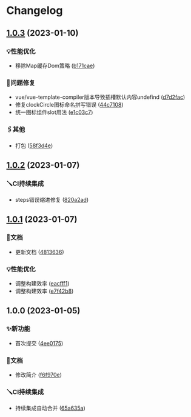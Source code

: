 # Changelog

## [1.0.3](https://github.com/LIjiAngChen8/datepicker-pro-vue/compare/v1.0.2...v1.0.3) (2023-01-10)


### 💡性能优化

* 移除Map缓存Dom策略 ([b171cae](https://github.com/LIjiAngChen8/datepicker-pro-vue/commit/b171cae556f6e627b0894d748682a039304dc50a))


### 🐛问题修复

* vue/vue-template-compiler版本导致插槽默认内容undefind ([d7d2fac](https://github.com/LIjiAngChen8/datepicker-pro-vue/commit/d7d2fac4722f56c909e8a83367b99300a94702b1))
* 修复clockCircle图标命名拼写错误 ([44c7108](https://github.com/LIjiAngChen8/datepicker-pro-vue/commit/44c710872b3c132f9c1ae9c6160e789dd9f5245f))
* 统一图标组件slot用法 ([e1c03c7](https://github.com/LIjiAngChen8/datepicker-pro-vue/commit/e1c03c713dcfcb389170181cb1ee158bd2a1bc01))


### 🖇️其他

* 打包 ([58f3d4e](https://github.com/LIjiAngChen8/datepicker-pro-vue/commit/58f3d4eed41944022e92f3eed62e0d6d42d757b2))

## [1.0.2](https://github.com/LIjiAngChen8/datepicker-pro-vue/compare/v1.0.1...v1.0.2) (2023-01-07)


### 🪛CI持续集成

* steps错误缩进修复 ([820a2ad](https://github.com/LIjiAngChen8/datepicker-pro-vue/commit/820a2ad2919d7a124bcdd052670eedbb4a2c079a))

## [1.0.1](https://github.com/LIjiAngChen8/datepicker-pro-vue/compare/v1.0.0...v1.0.1) (2023-01-07)


### 📄文档

* 更新文档 ([4813636](https://github.com/LIjiAngChen8/datepicker-pro-vue/commit/481363678c5f925007ad324fc3748f3f8c1784b5))


### 💡性能优化

* 调整构建效率 ([eacfff1](https://github.com/LIjiAngChen8/datepicker-pro-vue/commit/eacfff13f63c725104149c307255cc06ddb2d823))
* 调整构建效率 ([e7f42b8](https://github.com/LIjiAngChen8/datepicker-pro-vue/commit/e7f42b8670db6363c4b1fdbf8421e7c930507487))

## 1.0.0 (2023-01-05)


### ✨新功能

* 首次提交 ([4ee0175](https://github.com/LIjiAngChen8/datepicker-pro-vue/commit/4ee0175a29e794265c7cb70fdb1af6502389e8c3))


### 📄文档

* 修改简介 ([f6f970e](https://github.com/LIjiAngChen8/datepicker-pro-vue/commit/f6f970e3d20b407c643381463fab6104b3f8aacd))


### 🪛CI持续集成

* 持续集成自动合并 ([65a635a](https://github.com/LIjiAngChen8/datepicker-pro-vue/commit/65a635a11835bcb7bbbcf5307c483ba6d04231c3))
